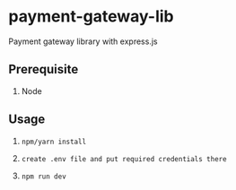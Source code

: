 # payment-gateway-lib

Payment gateway library with express.js

## Prerequisite

1. Node

## Usage

1. `npm/yarn install`

2. `create .env file and put required credentials there`

3. `npm run dev`
